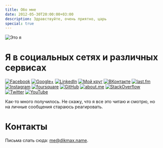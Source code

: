 ```yaml
---
title: Обо мне
date: 2012-05-30T20:00:00+03:00
description: Здравствуйте, очень приятно, царь
special: true
---
```


![](http://c358655.r55.cf1.rackcdn.com/me.jpg "Это я")

Я в социальных сетях и различных сервисах
====================

[<img src="http://a51056ce8d9b948fb69e-8de36eb37b2366f5a76a776c3dee0b32.r42.cf1.rackcdn.com/social_facebook.png" title="Facebook" alt="Facebook" />](http://www.facebook.com/dikmax) [<img src="http://a51056ce8d9b948fb69e-8de36eb37b2366f5a76a776c3dee0b32.r42.cf1.rackcdn.com/social_google-plus.png" title="Google+" alt="Google+" />](https://plus.google.com/u/0/109129288587536990618/about) [<img src="http://a51056ce8d9b948fb69e-8de36eb37b2366f5a76a776c3dee0b32.r42.cf1.rackcdn.com/social_linkedin.png" title="LinkedIn" alt="LinkedIn" />](http://www.linkedin.com/pub/maxim-dikun/36/389/303) [<img src="http://a51056ce8d9b948fb69e-8de36eb37b2366f5a76a776c3dee0b32.r42.cf1.rackcdn.com/social_moikrug.png" title="Мой круг" alt="Мой круг" />](http://mdikun.moikrug.ru/) [<img src="http://a51056ce8d9b948fb69e-8de36eb37b2366f5a76a776c3dee0b32.r42.cf1.rackcdn.com/social_vkontakte.png" title="ВКонтакте" alt="ВКонтакте" />](http://vk.com/dikmax) [<img src="http://a51056ce8d9b948fb69e-8de36eb37b2366f5a76a776c3dee0b32.r42.cf1.rackcdn.com/social_lastfm.png" title="last.fm" alt="last.fm" />](http://www.last.fm/user/dikmax) [<img src="http://a51056ce8d9b948fb69e-8de36eb37b2366f5a76a776c3dee0b32.r42.cf1.rackcdn.com/social_instagam.png" title="Instagram" alt="Instagram" />](http://instagram.com/dikmax) [<img src="http://a51056ce8d9b948fb69e-8de36eb37b2366f5a76a776c3dee0b32.r42.cf1.rackcdn.com/social_foursquare.png" title="foursquare" alt="foursquare" />](https://foursquare.com/dikmax) [<img src="http://a51056ce8d9b948fb69e-8de36eb37b2366f5a76a776c3dee0b32.r42.cf1.rackcdn.com/social_github.png" title="GitHub" alt="GitHub" />](https://github.com/dikmax) [<img src="http://a51056ce8d9b948fb69e-8de36eb37b2366f5a76a776c3dee0b32.r42.cf1.rackcdn.com/social_aboutme.png" title="about.me" alt="about.me" />](http://about.me/maxim.dikun) [<img src="http://a51056ce8d9b948fb69e-8de36eb37b2366f5a76a776c3dee0b32.r42.cf1.rackcdn.com/social_stackoverflow.png" title="StackOverflow" alt="StackOverflow" />](http://stackoverflow.com/users/682727/dikmax) [<img src="http://a51056ce8d9b948fb69e-8de36eb37b2366f5a76a776c3dee0b32.r42.cf1.rackcdn.com/social_twitter.png" title="Twitter" alt="Twitter" />](https://twitter.com/dikmax) [<img src="http://a51056ce8d9b948fb69e-8de36eb37b2366f5a76a776c3dee0b32.r42.cf1.rackcdn.com/social_youtube.png" title="YouTube" alt="YouTube" />](http://www.youtube.com/user/zabeydikmax)

Как-то много получилось. Не скажу, что я все это читаю и смотрю, но на личные сообщения стараюсь реагировать.

Контакты
========

Письма слать сюда: [me@dikmax.name](mailto:me@dikmax.name).
